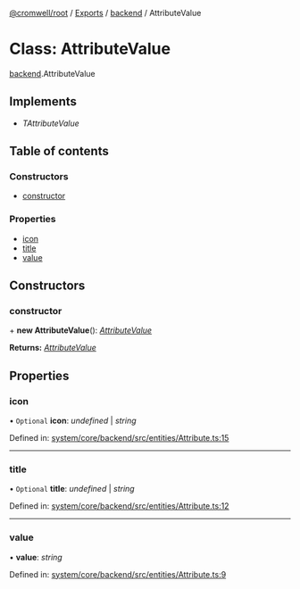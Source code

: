 [@cromwell/root](../README.md) / [Exports](../modules.md) / [backend](../modules/backend.md) / AttributeValue

# Class: AttributeValue

[backend](../modules/backend.md).AttributeValue

## Implements

* *TAttributeValue*

## Table of contents

### Constructors

- [constructor](backend.attributevalue.md#constructor)

### Properties

- [icon](backend.attributevalue.md#icon)
- [title](backend.attributevalue.md#title)
- [value](backend.attributevalue.md#value)

## Constructors

### constructor

\+ **new AttributeValue**(): [*AttributeValue*](backend.attributevalue.md)

**Returns:** [*AttributeValue*](backend.attributevalue.md)

## Properties

### icon

• `Optional` **icon**: *undefined* \| *string*

Defined in: [system/core/backend/src/entities/Attribute.ts:15](https://github.com/CromwellCMS/Cromwell/blob/ccdbdd0/system/core/backend/src/entities/Attribute.ts#L15)

___

### title

• `Optional` **title**: *undefined* \| *string*

Defined in: [system/core/backend/src/entities/Attribute.ts:12](https://github.com/CromwellCMS/Cromwell/blob/ccdbdd0/system/core/backend/src/entities/Attribute.ts#L12)

___

### value

• **value**: *string*

Defined in: [system/core/backend/src/entities/Attribute.ts:9](https://github.com/CromwellCMS/Cromwell/blob/ccdbdd0/system/core/backend/src/entities/Attribute.ts#L9)
